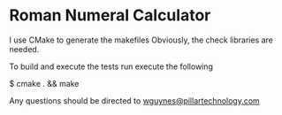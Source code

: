 # Roman Numeral Calculator

I use CMake to generate the makefiles
Obviously, the check libraries are needed.

To build and execute the tests run execute the following

$ cmake . && make

Any questions should be directed to wguynes@pillartechnology.com
